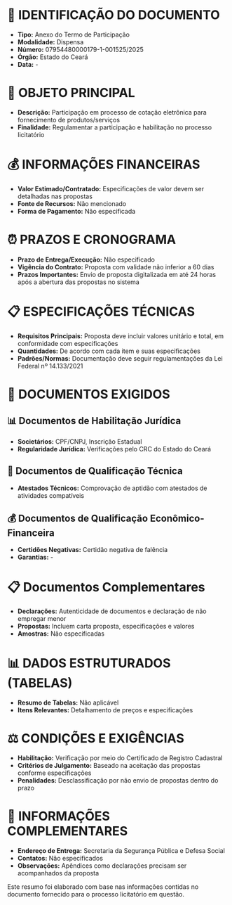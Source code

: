 # 📄 IDENTIFICAÇÃO DO DOCUMENTO
- **Tipo:** Anexo do Termo de Participação
- **Modalidade:** Dispensa
- **Número:** 07954480000179-1-001525/2025
- **Órgão:** Estado do Ceará
- **Data:** -

# 🎯 OBJETO PRINCIPAL
- **Descrição:** Participação em processo de cotação eletrônica para fornecimento de produtos/serviços
- **Finalidade:** Regulamentar a participação e habilitação no processo licitatório

# 💰 INFORMAÇÕES FINANCEIRAS
- **Valor Estimado/Contratado:** Especificações de valor devem ser detalhadas nas propostas
- **Fonte de Recursos:** Não mencionado
- **Forma de Pagamento:** Não especificada

# ⏰ PRAZOS E CRONOGRAMA
- **Prazo de Entrega/Execução:** Não especificado
- **Vigência do Contrato:** Proposta com validade não inferior a 60 dias
- **Prazos Importantes:** Envio de proposta digitalizada em até 24 horas após a abertura das propostas no sistema

# 📋 ESPECIFICAÇÕES TÉCNICAS
- **Requisitos Principais:** Proposta deve incluir valores unitário e total, em conformidade com especificações
- **Quantidades:** De acordo com cada item e suas especificações
- **Padrões/Normas:** Documentação deve seguir regulamentações da Lei Federal nº 14.133/2021

# 📑 DOCUMENTOS EXIGIDOS
## 📊 Documentos de Habilitação Jurídica
- **Societários:** CPF/CNPJ, Inscrição Estadual
- **Regularidade Jurídica:** Verificações pelo CRC do Estado do Ceará

## 💼 Documentos de Qualificação Técnica
- **Atestados Técnicos:** Comprovação de aptidão com atestados de atividades compatíveis

## 💰 Documentos de Qualificação Econômico-Financeira
- **Certidões Negativas:** Certidão negativa de falência
- **Garantias:** -

# 📋 Documentos Complementares
- **Declarações:** Autenticidade de documentos e declaração de não empregar menor
- **Propostas:** Incluem carta proposta, especificações e valores
- **Amostras:** Não especificadas

# 📊 DADOS ESTRUTURADOS (TABELAS)
- **Resumo de Tabelas:** Não aplicável
- **Itens Relevantes:** Detalhamento de preços e especificações

# ⚖️ CONDIÇÕES E EXIGÊNCIAS
- **Habilitação:** Verificação por meio do Certificado de Registro Cadastral
- **Critérios de Julgamento:** Baseado na aceitação das propostas conforme especificações
- **Penalidades:** Desclassificação por não envio de propostas dentro do prazo

# 📍 INFORMAÇÕES COMPLEMENTARES
- **Endereço de Entrega:** Secretaria da Segurança Pública e Defesa Social
- **Contatos:** Não especificados
- **Observações:** Apêndices como declarações precisam ser acompanhados da proposta

Este resumo foi elaborado com base nas informações contidas no documento fornecido para o processo licitatório em questão.